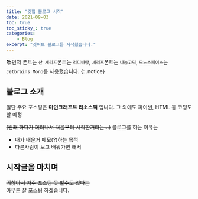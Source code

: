 ```yaml
---
title: "깃헙 블로그 시작"
date: 2021-09-03
toc: true
toc_sticky_: true
categories:
    - Blog
excerpt: "깃허브 블로그를 시작했습니다."
---
```

📚먼저 폰트는 `산 셰리프`폰트는 `리디바탕`, `셰리프`폰트는 `나눔고딕`, `모노스페이스`는 `Jetbrains Mono`를 사용했습니다.
{: .notice}

## 블로그 소개
일단 주요 포스팅은 **마인크래프트 리소스팩** 입니다.
그 외에도 파이썬, HTML 등 코딩도 할 예정

~~(원래 하다가 에러나서 처음부터 시작한거라는...)~~
블로그를 하는 이유는 
+ 내가 배운거 메모(?)하는 목적
+ 다른사람이 보고 배워가면 해서


## 시작글을 마치며
~~귀찮아서 자주 포스팅 못 할수도 있다는~~<br>
아무튼 잘 포스팅 하겠습니다.
